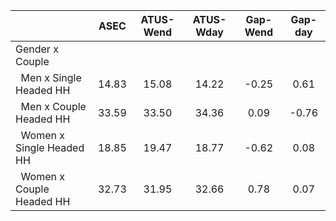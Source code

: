
|                      |         ASEC |    ATUS-Wend |    ATUS-Wday |     Gap-Wend |      Gap-day |
| -------------------- | :----------: | :----------: | :----------: | :----------: | :----------: |
| Gender x Couple      |              |              |              |              |              |
| &nbsp;&nbsp;Men x Single Headed HH |        14.83 |        15.08 |        14.22 |        -0.25 |         0.61 |
| &nbsp;&nbsp;Men x Couple Headed HH |        33.59 |        33.50 |        34.36 |         0.09 |        -0.76 |
| &nbsp;&nbsp;Women x Single Headed HH |        18.85 |        19.47 |        18.77 |        -0.62 |         0.08 |
| &nbsp;&nbsp;Women x Couple Headed HH |        32.73 |        31.95 |        32.66 |         0.78 |         0.07 |


